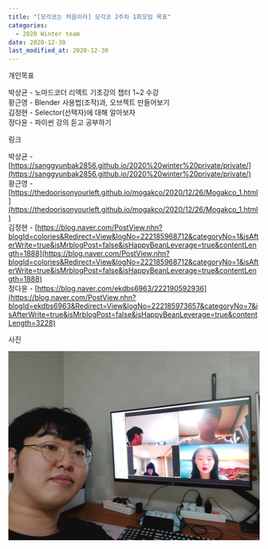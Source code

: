 ```yaml
---
title: "[모각코는 처음이라] 모각코 2주차 1회모임 목표"
categories:
  - 2020 Winter team
date: 2020-12-30
last_modified_at: 2020-12-30
---
```


개인목표  

박상균 - 노마드코더 리액트 기초강의 챕터 1~2 수강  
황근영 - Blender 사용법(조작)과, 오브젝트 만들어보기  
김정현 - Selector(선택자)에 대해 알아보자  
정다윤 - 파이썬 강의 듣고 공부하기  

링크  

박상균 - [https://sanggyunbak2856.github.io/2020%20winter%20private/private/](https://sanggyunbak2856.github.io/2020%20winter%20private/private/)  
황근영 - [https://thedoorisonyourleft.github.io/mogakco/2020/12/26/Mogakco_1.html](https://thedoorisonyourleft.github.io/mogakco/2020/12/26/Mogakco_1.html)  
김정현 - [https://blog.naver.com/PostView.nhn?blogId=colories&Redirect=View&logNo=222185968712&categoryNo=1&isAfterWrite=true&isMrblogPost=false&isHappyBeanLeverage=true&contentLength=1888](https://blog.naver.com/PostView.nhn?blogId=colories&Redirect=View&logNo=222185968712&categoryNo=1&isAfterWrite=true&isMrblogPost=false&isHappyBeanLeverage=true&contentLength=1888)  
정다윤 - [https://blog.naver.com/ekdbs6963/222190592936](https://blog.naver.com/PostView.nhn?blogId=ekdbs6963&Redirect=View&logNo=222185973657&categoryNo=7&isAfterWrite=true&isMrblogPost=false&isHappyBeanLeverage=true&contentLength=3228)  

사진  

![screenshot](/images/20201226.jpg)  